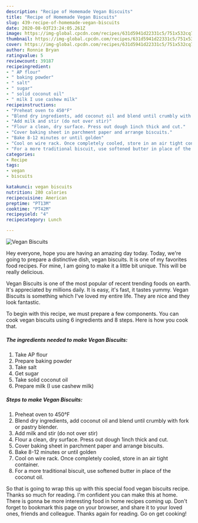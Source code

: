 ```yaml
---
description: "Recipe of Homemade Vegan Biscuits"
title: "Recipe of Homemade Vegan Biscuits"
slug: 439-recipe-of-homemade-vegan-biscuits
date: 2020-08-03T23:24:05.261Z
image: https://img-global.cpcdn.com/recipes/631d5941d22331c5/751x532cq70/vegan-biscuits-recipe-main-photo.jpg
thumbnail: https://img-global.cpcdn.com/recipes/631d5941d22331c5/751x532cq70/vegan-biscuits-recipe-main-photo.jpg
cover: https://img-global.cpcdn.com/recipes/631d5941d22331c5/751x532cq70/vegan-biscuits-recipe-main-photo.jpg
author: Ronnie Bryan
ratingvalue: 5
reviewcount: 39187
recipeingredient:
- " AP flour"
- " baking powder"
- " salt"
- " sugar"
- " solid coconut oil"
- " milk I use cashew milk"
recipeinstructions:
- "Preheat oven to 450°F"
- "Blend dry ingredients, add coconut oil and blend until crumbly with fork or pastry blender."
- "Add milk and stir (do not over stir)"
- "Flour a clean, dry surface. Press out dough 1inch thick and cut."
- "Cover baking sheet in parchment paper and arrange biscuits."
- "Bake 8-12 minutes or until golden"
- "Cool on wire rack. Once completely cooled, store in an air tight container."
- "For a more traditional biscuit, use softened butter in place of the coconut oil."
categories:
- Recipe
tags:
- vegan
- biscuits

katakunci: vegan biscuits 
nutrition: 280 calories
recipecuisine: American
preptime: "PT13M"
cooktime: "PT42M"
recipeyield: "4"
recipecategory: Lunch

---
```



![Vegan Biscuits](https://img-global.cpcdn.com/recipes/631d5941d22331c5/751x532cq70/vegan-biscuits-recipe-main-photo.jpg)

Hey everyone, hope you are having an amazing day today. Today, we're going to prepare a distinctive dish, vegan biscuits. It is one of my favorites food recipes. For mine, I am going to make it a little bit unique. This will be really delicious.

Vegan Biscuits is one of the most popular of recent trending foods on earth. It's appreciated by millions daily. It is easy, it's fast, it tastes yummy. Vegan Biscuits is something which I've loved my entire life. They are nice and they look fantastic.




To begin with this recipe, we must prepare a few components. You can cook vegan biscuits using 6 ingredients and 8 steps. Here is how you cook that.

<!--inarticleads1-->

##### The ingredients needed to make Vegan Biscuits:

1. Take  AP flour
1. Prepare  baking powder
1. Take  salt
1. Get  sugar
1. Take  solid coconut oil
1. Prepare  milk (I use cashew milk)




<!--inarticleads2-->

##### Steps to make Vegan Biscuits:

1. Preheat oven to 450°F
1. Blend dry ingredients, add coconut oil and blend until crumbly with fork or pastry blender.
1. Add milk and stir (do not over stir)
1. Flour a clean, dry surface. Press out dough 1inch thick and cut.
1. Cover baking sheet in parchment paper and arrange biscuits.
1. Bake 8-12 minutes or until golden
1. Cool on wire rack. Once completely cooled, store in an air tight container.
1. For a more traditional biscuit, use softened butter in place of the coconut oil.




So that is going to wrap this up with this special food vegan biscuits recipe. Thanks so much for reading. I'm confident you can make this at home. There is gonna be more interesting food in home recipes coming up. Don't forget to bookmark this page on your browser, and share it to your loved ones, friends and colleague. Thanks again for reading. Go on get cooking!

